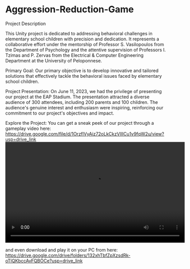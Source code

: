 # Aggression-Reduction-Game

Project Description

This Unity project is dedicated to addressing behavioral challenges in elementary school children with precision and dedication. It represents a collaborative effort under the mentorship of Professor S. Vasilopoulos from the Department of Psychology and the attentive supervision of Professors I. Tzimas and P. Zervas from the Electrical & Computer Engineering Department at the University of Peloponnese.

Primary Goal: Our primary objective is to develop innovative and tailored solutions that effectively tackle the behavioral issues faced by elementary school children.

Project Presentation: On June 11, 2023, we had the privilege of presenting our project at the EAP Stadium. The presentation attracted a diverse audience of 300 attendees, including 200 parents and 100 children. The audience's genuine interest and enthusiasm were inspiring, reinforcing our commitment to our project's objectives and impact.

Explore the Project: You can get a sneak peek of our project through a gameplay video here:
https://drive.google.com/file/d/1OrzflVyAiz72oLkCkzVIlICu1v9fqW2u/view?usp=drive_link
<video width="560" height="315" src="https://drive.google.com/file/d/1OrzflVyAiz72oLkCkzVIlICu1v9fqW2u/preview" frameborder="0" allowfullscreen></video>

and even download and play it on your PC from here:
https://drive.google.com/drive/folders/132xhTbfZpXzsdRk-oTlQKbccAvFQBOCe?usp=drive_link
